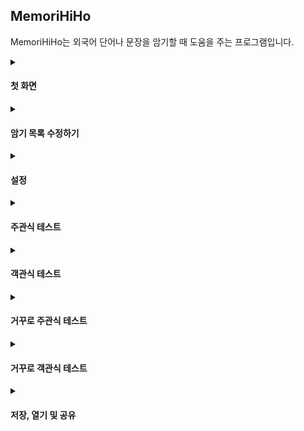 ## MemoriHiHo

MemoriHiHo는 외국어 단어나 문장을 암기할 때 도움을 주는 프로그램입니다.
<details><summary><h4>첫 화면</h4></summary>
<p>
<img src="screenshots/preview.png"><br>
프로그램을 켜면 이 화면이 나옵니다. 왼쪽에 문제를, 오른쪽에 답이 쓰여 있어서 이 화면에서 스크롤하면서 암기를 하시면 됩니다.<br>
"수정" 버튼을 누르면 수정하는 화면으로 이동하며, "테스트" 버튼을 누르면 어떤 테스트를 할지 창이 뜹니다.
<img src="screenshots/choosetesttype.png">
</p>
</details>

<details><summary><h4>암기 목록 수정하기</h4></summary>
<p>
<img src="screenshots/edit.png"><br>
암기할 목록을 수정하는 화면입니다.<br>
제목, 제작자, 설명을 바꿀 수 있으며, 객관식 테스트를 할 때 선택지의 개수, 테스트를 볼 때 순서를 섞는지 여부를 설정할 수 있습니다.<br>
각 항목마다 ^(위쪽 화살표), +, X 총 3개의 버튼이 있습니다.<br>
- ^는 자기 자신 항목과 바로 위쪽 항목의 위치를 뒤바꾸는 버튼입니다.<br>
- +는 자기 자신보다 바로 아래에 빈 항목을 새로 추가하는 버튼입니다.<br>
- X는 자기 자신 항목을 제거하는 버튼입니다.<br>
  
</p>
</details>

<details><summary><h4>설정</h4></summary>
<p>
<img src="screenshots/settingsmenu.png"><br><img src="screenshots/settings.png"><br>
설정에 들어가면 이 프로그램의 언어를 바꿀 수 있습니다. 현재는 한국어와 영어만 지원합니다.
</p>
</details>

<details><summary><h4>주관식 테스트</h4></summary>
<p>
<img src="screenshots/subjective.png"><br>
문제만을 보고 답을 칸에 써서 맞추는 주관식 테스트입니다. 도중에 취소 버튼을 누르면 테스트가 종료됩니다.
<img src="screenshots/subjective2.png"><br>
<img src="screenshots/subjective3.png"><br>
확인 버튼을 누르면 채점이 되고 일치하는 글자 수가 점수로 환산됩니다.
<img src="screenshots/subjectivecomplete.png"><br>
테스트가 끝나면 점수, 푼 문제 수, 총 걸린 시간, 한 문제당 걸린 평균 시간을 알려줍니다.
</p>
</details>

<details><summary><h4>객관식 테스트</h4></summary>
<p>
<img src="screenshots/multiplechoice.png"><br>
문제만을 보고 선택지 중에 맞는 것을 고르는 객관식 테스트입니다. 도중에 취소 버튼을 누르면 테스트가 종료됩니다.
<img src="screenshots/multiplechoice2.png"><br>
확인 버튼을 누르면 채점이 되며, 맞으면 점수를 얻고, 틀리면 얻지 못합니다.
주관식 테스트와 마찬가지로 테스트가 끝나면 점수, 푼 문제 수, 총 걸린 시간, 한 문제당 걸린 평균 시간을 알려줍니다.
</p>
</details>

<details><summary><h4>거꾸로 주관식 테스트</h4></summary>
<p>
<img src="screenshots/revsubjective.png"><br>
주관식 테스트와 방법은 똑같으나 답과 문제가 뒤바뀐, 답만 보고 문제를 서술하는 테스트입니다.
</p>
</details>

<details><summary><h4>거꾸로 객관식 테스트</h4></summary>
<p>
<img src="screenshots/revmultiplechoice.png"><br>
객관식 테스트와 방법은 똑같으나 답과 문제가 뒤바뀐, 답만 보고 문제를 고르는 테스트입니다.
</p>
</details>

<details><summary><h4>저장, 열기 및 공유</h4></summary>
<p>
<img src="screenshots/savemenu.png"><br>
만든 단어장은 파일로 저장하고 언제든지 다시 열 수 있습니다.
<img src="screenshots/save.png"><br>
파일 확장자는 .mhd입니다.
<img src="screenshots/draganddrop.png"><br>
또한 파일을 프로그램으로 드래그 앤 드롭하는 것으로도 열 수 있습니다.
</p>
</details>
